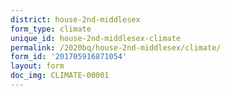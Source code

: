 ```yaml
---
district: house-2nd-middlesex
form_type: climate
unique_id: house-2nd-middlesex-climate
permalink: /2020bq/house-2nd-middlesex/climate/
form_id: '201705916871054'
layout: form
doc_img: CLIMATE-00001
---
```


